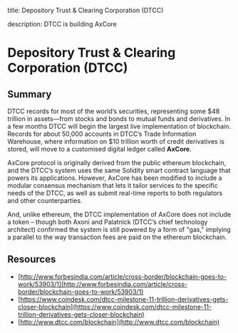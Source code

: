 title: Depository Trust & Clearing Corporation (DTCC)

description: DTCC is building AxCore

# Depository Trust & Clearing Corporation (DTCC)

## Summary
DTCC records for most of the world’s securities, representing some $48 trillion in assets—from stocks and bonds to mutual funds and derivatives. In a few months DTCC will begin the largest live implementation of blockchain. Records for about 50,000 accounts in DTCC’s Trade Information Warehouse, where information on $10 trillion worth of credit derivatives is stored, will move to a customised digital ledger called **AxCore**. 

AxCore protocol is originally derived from the public ethereum blockchain, and the DTCC’s system uses the same Solidity smart contract language that powers its applications. However, AxCore has been modified to include a modular consensus mechanism that lets it tailor services to the specific needs of the DTCC, as well as submit real-time reports to both regulators and other counterparties.

And, unlike ethereum, the DTCC implementation of AxCore does not include a token – though both Axoni and Palatnick (DTCC’s chief technology architect) confirmed the system is still powered by a form of "gas," implying a parallel to the way transaction fees are paid on the ethereum blockchain.

## Resources

* [http://www.forbesindia.com/article/cross-border/blockchain-goes-to-work/53903/1](http://www.forbesindia.com/article/cross-border/blockchain-goes-to-work/53903/1)
* [https://www.coindesk.com/dtcc-milestone-11-trillion-derivatives-gets-closer-blockchain](https://www.coindesk.com/dtcc-milestone-11-trillion-derivatives-gets-closer-blockchain)
* [http://www.dtcc.com/blockchain](http://www.dtcc.com/blockchain)
